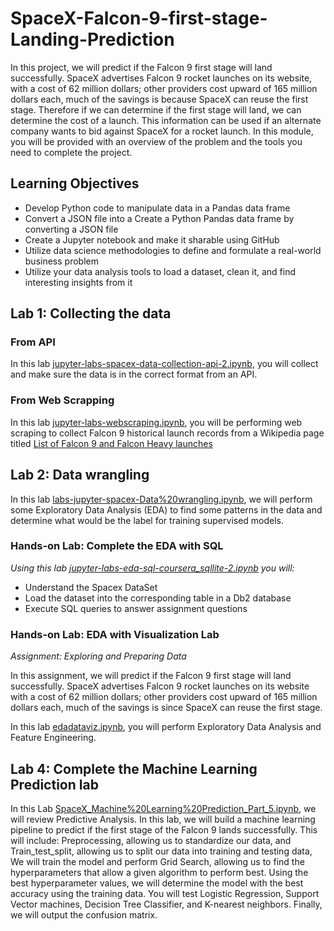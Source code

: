 # SpaceX-Falcon-9-first-stage-Landing-Prediction
In this project, we will predict if the Falcon 9 first stage will land successfully. SpaceX advertises Falcon 9 rocket launches on its website, with a cost of 62 million dollars; other providers cost upward of 165 million dollars each, much of the savings is because SpaceX can reuse the first stage. Therefore if we can determine if the first stage will land, we can determine the cost of a launch. This information can be used if an alternate company wants to bid against SpaceX for a rocket launch. In this module, you will be provided with an overview of the problem and the tools you need to complete the project.

## Learning Objectives ##
- Develop Python code to manipulate data in a Pandas data frame
- Convert a JSON file into a Create a Python Pandas data frame by converting a JSON file
- Create a Jupyter notebook and make it sharable using GitHub
- Utilize data science methodologies to define and formulate a real-world business problem
- Utilize your data analysis tools to load a dataset, clean it, and find interesting insights from it

## Lab 1: Collecting the data ##

### From API ###
In this lab [jupyter-labs-spacex-data-collection-api-2.ipynb](https://github.com/mlubbad/SpaceX-Falcon-9-first-stage-Landing-Prediction/blob/main/jupyter-labs-spacex-data-collection-api-2.ipynb), you will collect and make sure the data is in the correct format from an API.

### From Web Scrapping ###
In this lab [jupyter-labs-webscraping.ipynb](https://github.com/mlubbad/SpaceX-Falcon-9-first-stage-Landing-Prediction/blob/main/jupyter-labs-webscraping.ipynb), you will be performing web scraping to collect Falcon 9 historical launch records from a Wikipedia page titled [List of Falcon 9 and Falcon Heavy launches](https://en.wikipedia.org/wiki/List_of_Falcon_9_and_Falcon_Heavy_launches)

## Lab 2: Data wrangling ## 
In this lab [labs-jupyter-spacex-Data%20wrangling.ipynb](https://github.com/mlubbad/SpaceX-Falcon-9-first-stage-Landing-Prediction/blob/main/labs-jupyter-spacex-Data%20wrangling.ipynb), we will perform some Exploratory Data Analysis (EDA) to find some patterns in the data and determine what would be the label for training supervised models.

### Hands-on Lab: Complete the EDA with SQL ### 
*Using this lab [jupyter-labs-eda-sql-coursera_sqllite-2.ipynb](https://github.com/mlubbad/SpaceX-Falcon-9-first-stage-Landing-Prediction/blob/main/jupyter-labs-eda-sql-coursera_sqllite-2.ipynb) you will:*
- Understand the Spacex DataSet
- Load the dataset into the corresponding table in a Db2 database
- Execute SQL queries to answer assignment questions

### Hands-on Lab: EDA with Visualization Lab ### 
*Assignment: Exploring and Preparing Data*

In this assignment, we will predict if the Falcon 9 first stage will land successfully. SpaceX advertises Falcon 9 rocket launches on its website with a cost of 62 million dollars; other providers cost upward of 165 million dollars each, much of the savings is since SpaceX can reuse the first stage.

In this lab [edadataviz.ipynb](https://github.com/mlubbad/SpaceX-Falcon-9-first-stage-Landing-Prediction/blob/main/edadataviz.ipynb), you will perform Exploratory Data Analysis and Feature Engineering.


## Lab 4: Complete the Machine Learning Prediction lab ###
In this Lab [SpaceX_Machine%20Learning%20Prediction_Part_5.ipynb](https://github.com/mlubbad/SpaceX-Falcon-9-first-stage-Landing-Prediction/blob/main/SpaceX_Machine%20Learning%20Prediction_Part_5.ipynb), we will review Predictive Analysis. In this lab, we will build a machine learning pipeline to predict if the first stage of the Falcon 9 lands successfully. This will include: Preprocessing, allowing us to standardize our data, and Train_test_split, allowing us to split our data into training and testing data, We will train the model and perform Grid Search, allowing us to find the hyperparameters that allow a given algorithm to perform best. Using the best hyperparameter values, we will determine the model with the best accuracy using the training data. You will test Logistic Regression, Support Vector machines, Decision Tree Classifier, and K-nearest neighbors. Finally, we will output the confusion matrix.
